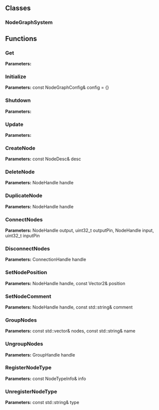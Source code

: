 
## Classes

### NodeGraphSystem




## Functions

### Get



**Parameters:** 

### Initialize



**Parameters:** const NodeGraphConfig& config = {}

### Shutdown



**Parameters:** 

### Update



**Parameters:** 

### CreateNode



**Parameters:** const NodeDesc& desc

### DeleteNode



**Parameters:** NodeHandle handle

### DuplicateNode



**Parameters:** NodeHandle handle

### ConnectNodes



**Parameters:** NodeHandle output, uint32_t outputPin,
                                NodeHandle input, uint32_t inputPin

### DisconnectNodes



**Parameters:** ConnectionHandle handle

### SetNodePosition



**Parameters:** NodeHandle handle, const Vector2& position

### SetNodeComment



**Parameters:** NodeHandle handle, const std::string& comment

### GroupNodes



**Parameters:** const std::vector<NodeHandle>& nodes, const std::string& name

### UngroupNodes



**Parameters:** GroupHandle handle

### RegisterNodeType



**Parameters:** const NodeTypeInfo& info

### UnregisterNodeType



**Parameters:** const std::string& type
